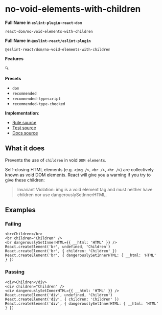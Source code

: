 # no-void-elements-with-children

**Full Name in `eslint-plugin-react-dom`**

```plain copy
react-dom/no-void-elements-with-children
```

**Full Name in `@eslint-react/eslint-plugin`**

```plain copy
@eslint-react/dom/no-void-elements-with-children
```

**Features**

`🔍`

**Presets**

- `dom`
- `recommended`
- `recommended-typescript`
- `recommended-type-checked`

**Implementation**:

- [Rule source](https://github.com/Rel1cx/eslint-react/tree/main/packages/plugins/eslint-plugin-react-debug/src/rules/dom-no-void-elements-with-children.ts)
- [Test source](https://github.com/Rel1cx/eslint-react/tree/main/packages/plugins/eslint-plugin-react-debug/src/rules/dom-no-void-elements-with-children.spec.ts)
- [Docs source](https://github.com/Rel1cx/eslint-react/tree/main/website/pages/docs/rules/dom-no-void-elements-with-children.md)

## What it does

Prevents the use of `children` in void `DOM elements`.

Self-closing HTML elements (e.g. `<img />`, `<br />`, `<hr />`) are collectively known as void DOM elements. React will give you a warning if you try to give these children:

> Invariant Violation: img is a void element tag and must neither have children nor use dangerouslySetInnerHTML.

## Examples

### Failing

```tsx
<br>Children</br>
<br children="Children" />
<br dangerouslySetInnerHTML={{ __html: 'HTML' }} />
React.createElement('br', undefined, 'Children')
React.createElement('br', { children: 'Children' })
React.createElement('br', { dangerouslySetInnerHTML: { __html: 'HTML' } })
```

### Passing

```tsx
<div>Children</div>
<div children="Children" />
<div dangerouslySetInnerHTML={{ __html: 'HTML' }} />
React.createElement('div', undefined, 'Children')
React.createElement('div', { children: 'Children' })
React.createElement('div', { dangerouslySetInnerHTML: { __html: 'HTML' } })
```
